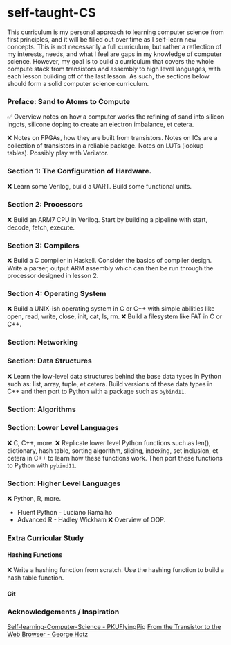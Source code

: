 
# self-taught-CS

This curriculum is my personal approach to learning computer science
from first principles, and it will be filled out over time as I self-learn new
concepts. This is not necessarily a full curriculum, but rather a reflection of
my interests, needs, and what I feel are gaps in my knowledge of computer science.
However, my goal is to build a curriculum that covers the whole compute stack
from transistors and assembly to high level languages, with each lesson building
off of the last lesson. As such, the sections below should form a solid computer
science curriculum.

### Preface: Sand to Atoms to Compute

:white_check_mark: Overview notes on how a computer works the refining of sand 
into silicon ingots, silicone doping to create an electron imbalance, et cetera. 

:x: Notes on FPGAs, how they are built from transistors. Notes on ICs are a collection
of transistors in a reliable package. Notes on LUTs (lookup tables). Possibly
play with Verilator.

### Section 1: The Configuration of Hardware.

:x: Learn some Verilog, build a UART. Build some functional units. 

### Section 2: Processors

:x: Build an ARM7 CPU in Verilog. Start by building a pipeline with start, decode,
fetch, execute.

### Section 3: Compilers

:x: Build a C compiler in Haskell. Consider the basics of compiler design. Write 
a parser, output ARM assembly which can then be run through the processor designed
in lesson 2. 

### Section 4: Operating System

:x: Build a UNIX-ish operating system in C or C++ with simple abilities like
open, read, write, close, init, cat, ls, rm.
:x: Build a filesystem like FAT in C or C++.

### Section: Networking

### Section: Data Structures

:x: Learn the low-level data structures behind the base data types in Python such
as: list, array, tuple, et cetera. Build versions of these data types in C++ and
then port to Python with a package such as `pybind11`.

### Section: Algorithms

### Section: Lower Level Languages

:x: C, C++, more. 
:x: Replicate lower level Python functions such as len(), dictionary, hash table, 
sorting algorithm, slicing, indexing, set inclusion, et cetera in C++ to learn 
how these functions work. Then port these functions to Python with `pybind11`.

### Section: Higher Level Languages

:x: Python, R, more.
* Fluent Python - Luciano Ramalho
* Advanced R - Hadley Wickham
:x: Overview of OOP.

### Extra Curricular Study

#### Hashing Functions
:x: Write a hashing function from scratch. Use the hashing function to build a
hash table function. 

#### Git

### Acknowledgements / Inspiration

[Self-learning-Computer-Science - PKUFlyingPig](https://github.com/PKUFlyingPig/Self-learning-Computer-Science/blob/main/README.md)
[From the Transistor to the Web Browser - George Hotz](https://github.com/geohot/fromthetransistor)

